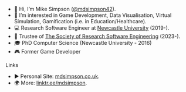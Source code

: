 - 👋 Hi, I’m Mike Simpson ([@mdsimpson42](https://github.com/mdsimpson42)).
- 👀 I’m interested in Game Development, Data Visualisation, Virtual Simulation, Gamification (i.e. in Education/Healthcare).
- :computer: Research Software Engineer at [Newcastle University](https://rse.ncldata.dev/team/mike-simpson) (2019-).
- :loudspeaker: Trustee of [The Society of Research Software Engineering](https://society-rse.org/about/governance/mike-simpson/) (2023-).
- :mortar_board: PhD Computer Science (Newcastle University - 2016)
- 🎮 Former Game Developer
  
Links
- :arrow_forward: Personal Site: [mdsimpson.co.uk](https://mdsimpson.co.uk/).
- :earth_africa: More: [linktr.ee/mdsimpson](https://linktr.ee/mdsimpson).
